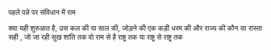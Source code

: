 पहले पन्ने पर संविधान में राम

क्या यही शुरुआत है, उस कल की या साल की,
जोड़ने की एक कड़ी धरम की और राज्य की
कौन सा रास्ता सही , जो जा रही सुख शांति तक
वो राम से है राष्ट्र तक या राष्ट्र से राष्ट्र तक
